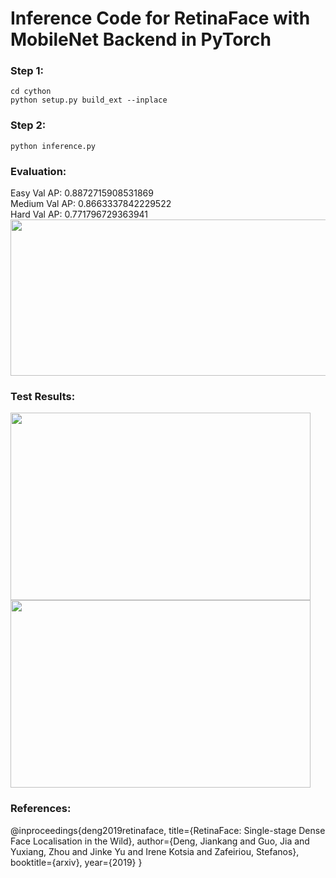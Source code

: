 # Inference Code for RetinaFace with MobileNet Backend in PyTorch

### Step 1:
```Shell
cd cython
python setup.py build_ext --inplace
```

### Step 2:
```Shell
python inference.py
```

### Evaluation:
Easy   Val AP: 0.8872715908531869
<br>
Medium Val AP: 0.8663337842229522
<br>
Hard   Val AP: 0.771796729363941
<br>
<img src="https://s2.aconvert.com/convert/p3r68-cdx67/tby4g-ehney.png" width="800" height="250">

### Test Results:
<img src="https://github.com/bogireddytejareddy/retinaface-pytorch/blob/master/test_results/t6.jpg" width="480" height="300">
<img src="https://github.com/bogireddytejareddy/retinaface-pytorch/blob/master/test_results/t3.jpg" width="480" height="300">

### References:
@inproceedings{deng2019retinaface, title={RetinaFace: Single-stage Dense Face Localisation in the Wild}, author={Deng, Jiankang and Guo, Jia and Yuxiang, Zhou and Jinke Yu and Irene Kotsia and Zafeiriou, Stefanos}, booktitle={arxiv}, year={2019} }
